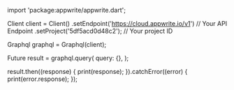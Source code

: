 import 'package:appwrite/appwrite.dart';

Client client = Client()
  .setEndpoint('https://cloud.appwrite.io/v1') // Your API Endpoint
  .setProject('5df5acd0d48c2'); // Your project ID

Graphql graphql = Graphql(client);

Future result = graphql.query(
  query: {},
);

result.then((response) {
  print(response);
}).catchError((error) {
  print(error.response);
});

